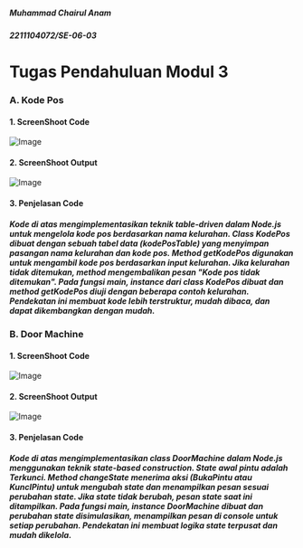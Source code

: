##### Muhammad Chairul Anam
##### 2211104072/SE-06-03

# Tugas Pendahuluan Modul 3
### A. Kode Pos
#### 1. ScreenShoot Code
![Image](https://github.com/user-attachments/assets/6829255a-9d3a-4e8b-be35-f63706711d57)
#### 2. ScreenShoot Output
![Image](https://github.com/user-attachments/assets/508986d7-cac5-4cf0-ba49-f1d5bf440de4)
#### 3. Penjelasan Code
##### Kode di atas mengimplementasikan teknik table-driven dalam Node.js untuk mengelola kode pos berdasarkan nama kelurahan. Class KodePos dibuat dengan sebuah tabel data (kodePosTable) yang menyimpan pasangan nama kelurahan dan kode pos. Method getKodePos digunakan untuk mengambil kode pos berdasarkan input kelurahan. Jika kelurahan tidak ditemukan, method mengembalikan pesan "Kode pos tidak ditemukan". Pada fungsi main, instance dari class KodePos dibuat dan method getKodePos diuji dengan beberapa contoh kelurahan. Pendekatan ini membuat kode lebih terstruktur, mudah dibaca, dan dapat dikembangkan dengan mudah.

### B. Door Machine
#### 1. ScreenShoot Code
![Image](https://github.com/user-attachments/assets/cf2b7490-e522-4d40-a604-f99518fcc491)
#### 2. ScreenShoot Output
![Image](https://github.com/user-attachments/assets/ac93a586-cb63-49c4-ac29-c579c00761b7)
#### 3. Penjelasan Code
##### Kode di atas mengimplementasikan class DoorMachine dalam Node.js menggunakan teknik state-based construction. State awal pintu adalah Terkunci. Method changeState menerima aksi (BukaPintu atau KuncIPintu) untuk mengubah state dan menampilkan pesan sesuai perubahan state. Jika state tidak berubah, pesan state saat ini ditampilkan. Pada fungsi main, instance DoorMachine dibuat dan perubahan state disimulasikan, menampilkan pesan di console untuk setiap perubahan. Pendekatan ini membuat logika state terpusat dan mudah dikelola.